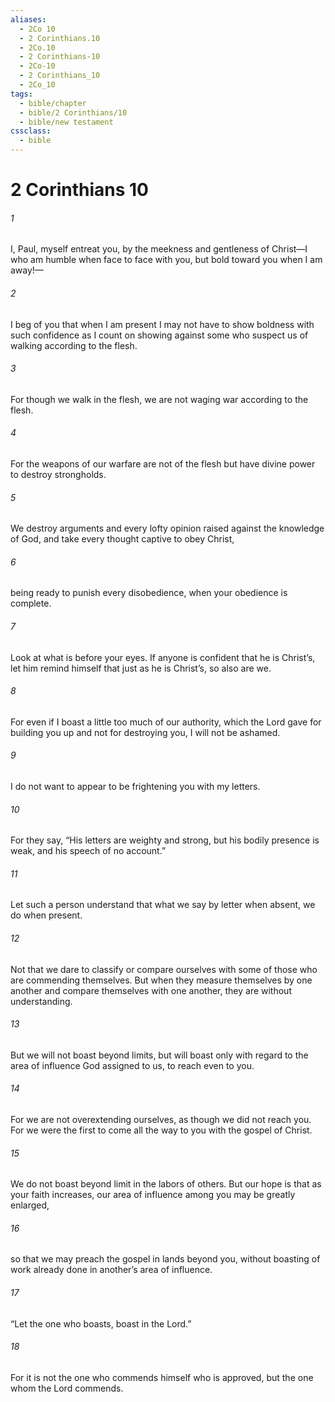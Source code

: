 ```yaml
---
aliases:
  - 2Co 10
  - 2 Corinthians.10
  - 2Co.10
  - 2 Corinthians-10
  - 2Co-10
  - 2 Corinthians_10
  - 2Co_10
tags:
  - bible/chapter
  - bible/2 Corinthians/10
  - bible/new testament
cssclass:
  - bible
---
```


# 2 Corinthians 10

###### 1
I, Paul, myself entreat you, by the meekness and gentleness of Christ—I who am humble when face to face with you, but bold toward you when I am away!—
###### 2
I beg of you that when I am present I may not have to show boldness with such confidence as I count on showing against some who suspect us of walking according to the flesh.
###### 3
For though we walk in the flesh, we are not waging war according to the flesh.
###### 4
For the weapons of our warfare are not of the flesh but have divine power to destroy strongholds.
###### 5
We destroy arguments and every lofty opinion raised against the knowledge of God, and take every thought captive to obey Christ,
###### 6
being ready to punish every disobedience, when your obedience is complete.
###### 7
Look at what is before your eyes. If anyone is confident that he is Christ’s, let him remind himself that just as he is Christ’s, so also are we.
###### 8
For even if I boast a little too much of our authority, which the Lord gave for building you up and not for destroying you, I will not be ashamed.
###### 9
I do not want to appear to be frightening you with my letters.
###### 10
For they say, “His letters are weighty and strong, but his bodily presence is weak, and his speech of no account.”
###### 11
Let such a person understand that what we say by letter when absent, we do when present.
###### 12
Not that we dare to classify or compare ourselves with some of those who are commending themselves. But when they measure themselves by one another and compare themselves with one another, they are without understanding.
###### 13
But we will not boast beyond limits, but will boast only with regard to the area of influence God assigned to us, to reach even to you.
###### 14
For we are not overextending ourselves, as though we did not reach you. For we were the first to come all the way to you with the gospel of Christ.
###### 15
We do not boast beyond limit in the labors of others. But our hope is that as your faith increases, our area of influence among you may be greatly enlarged,
###### 16
so that we may preach the gospel in lands beyond you, without boasting of work already done in another’s area of influence.
###### 17
“Let the one who boasts, boast in the Lord.”
###### 18
For it is not the one who commends himself who is approved, but the one whom the Lord commends.


